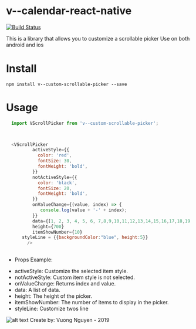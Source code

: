 # v--calendar-react-native



[![Build Status](https://travis-ci.org/joemccann/dillinger.svg?branch=master)](https://travis-ci.org/joemccann/dillinger)


This is a library that allows you to customize a scrollable picker
Use on both android and ios

# Install

    npm install v--custom-scrollable-picker --save

# Usage


```javascript
  import VScrollPicker from 'v--custom-scrollable-picker';
  


  <VScrollPicker
          activeStyle={{
            color: 'red',
            fontSize: 30,
            fontWeight: 'bold',
          }}
          notActiveStyle={{
            color: 'black',
            fontSize: 20,
            fontWeight: 'bold',
          }}
          onValueChange={(value, index) => {
             console.log(value + '-' + index);
          }}
          data={[1, 2, 3, 4, 5, 6, 7,8,9,10,11,12,13,14,15,16,17,18,19,20]}
          height={700}
          itemShowNumber={10}
 	  styleLine = {{backgroundColor:"blue", height:5}}
        />
		
```
* Props Example:
 - activeStyle: Customize the selected item style.
 - notActiveStyle: Custom item style is not selected.
 - onValueChange: Returns index and value.
 - data: A list of data.
 - height: The height of the picker.
 - itemShowNumber: The number of items to display in the picker.
 - styleLine: Customize twos line

![alt text](https://firebasestorage.googleapis.com/v0/b/nhacsongnao-a1cff.appspot.com/o/ezgif.com-video-to-gif.gif?alt=media&token=e6494438-3ae5-49a3-bc54-5180ba9ed7b7)
Create by: Vuong Nguyen - 2019



